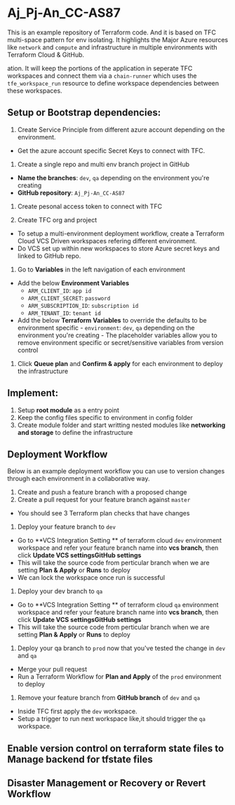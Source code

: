 # Aj_Pj-An_CC-AS87
This is an example repository of Terraform code.
And it is based on TFC multi-space pattern for env isolating.
It highlights the Major Azure resources like `network` and `compute` and infrastructure in multiple environments with Terraform Cloud & GitHub.

ation.  It will keep the  portions of the application in seperate TFC workspaces and connect them via a `chain-runner` which uses the `tfe_workspace_run` resource to define workspace dependencies between these workspaces.

## Setup or Bootstrap dependencies:
1. Create Service Principle from different azure account depending on the environment.
- Get the azure account specific Secret Keys to connect with TFC.

1. Create a single repo and multi env branch project in GitHub 
  - **Name the branches**: `dev`, `qa` depending on the environment you're creating
  - **GitHub repository**: `Aj_Pj-An_CC-AS87`

1. Create pesonal access token to connect with TFC

1. Create TFC org and project
- To setup a multi-environment deployment workflow, create a Terraform Cloud VCS Driven workspaces refering different environment.
- Do VCS set up within new workspaces to store Azure secret keys and linked to GitHub repo.

1. Go to **Variables** in the left navigation of each environment
  - Add the below **Environment Variables**
    - `ARM_CLIENT_ID`: `app id`
    - `ARM_CLIENT_SECRET`: `password`
    - `ARM_SUBSCRIPTION_ID`: `subscription id`
    - `ARM_TENANT_ID`: `tenant id`
  -  Add the below **Terraform Variables** to override the defaults to be environment specific
    - `environment`: `dev`, `qa` depending on the environment you're creating
    - The placeholder variables allow you to remove environment specific or secret/sensitive variables from version control
1. Click **Queue plan** and **Confirm & apply** for each environment to deploy the infrastructure

## Implement:
1. Setup **root module** as a entry point 
1. Keep the config files specific to environment in config folder
1. Create module folder and start writting nested modules like **networking and storage** to define the infrastructure

## Deployment Workflow
Below is an example deployment workflow you can use to version changes through each environment in a collaborative way.

1. Create and push a feature branch with a proposed change
1. Create a pull request for your feature branch against `master`
  - You should see 3 Terraform plan checks that have changes
1. Deploy your feature branch to `dev`
  - Go to **VCS Integration Setting ** of terraform cloud `dev` environment workspace and refer your feature branch name into **vcs branch**, then click **Update VCS settingsGitHub settings**
  - This will take the source code from perticular branch when we are setting **Plan & Apply** or **Runs** to deploy
  - We can lock the workspace once run is successful
1. Deploy your dev branch to `qa`
  - Go to **VCS Integration Setting ** of terraform cloud `qa` environment workspace and refer your feature branch name into **vcs branch**, then click **Update VCS settingsGitHub settings**
  - This will take the source code from perticular branch when we are setting **Plan & Apply** or **Runs** to deploy
1. Deploy your qa branch to `prod` now that you've tested the change in `dev` and `qa`
  - Merge your pull request
  - Run a Terraform Workflow for **Plan and Apply** of the `prod` environment to deploy
1. Remove your feature branch from **GitHub branch** of `dev` and `qa`

- Inside TFC first apply the `dev` workspace.
- Setup a trigger to run next workspace like,it should trigger the `qa` workspace.

## Enable version control on terraform state files to Manage backend for tfstate files

## Disaster Management or Recovery or Revert Workflow